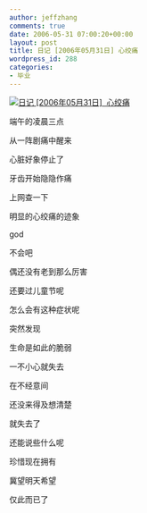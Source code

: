 ```yaml
---
author: jeffzhang
comments: true
date: 2006-05-31 07:00:20+00:00
layout: post
title: 日记 [2006年05月31日] 心绞痛
wordpress_id: 288
categories:
- 毕业
---
```


[](http://photo.blog.sina.com.cn/showpic.html#blogid=57f943110100030p&url=http://static7.photo.sina.com.cn/orignal/57f94311ea88db7185836)

[![日记 [2006年05月31日]  心绞痛](http://simg.sinajs.cn/blog7style/images/common/sg_trans.gif)](http://photo.blog.sina.com.cn/showpic.html#blogid=57f943110100030p&url=http://static7.photo.sina.com.cn/orignal/57f94311a6abe454b10d6)

[](http://photo.blog.sina.com.cn/showpic.html#blogid=57f943110100030p&url=http://static7.photo.sina.com.cn/orignal/57f94311a6abe454b10d6)


端午的凌晨三点

从一阵剧痛中醒来

心脏好象停止了

牙齿开始隐隐作痛

上网查一下

明显的心绞痛的迹象

god

不会吧

偶还没有老到那么厉害

还要过儿童节呢


怎么会有这种症状呢

突然发现

生命是如此的脆弱

一不小心就失去

在不经意间

还没来得及想清楚

就失去了

还能说些什么呢

珍惜现在拥有

冀望明天希望

仅此而已了
